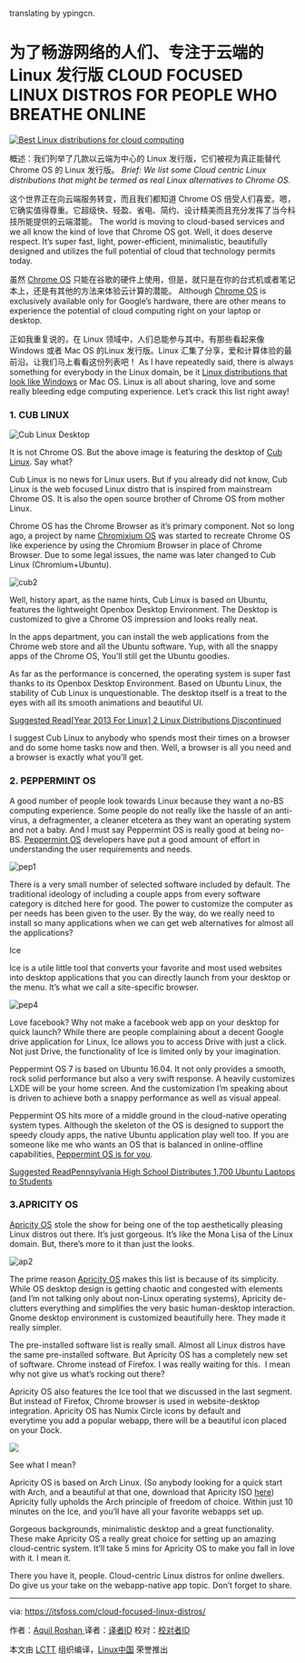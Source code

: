 translating by ypingcn.

为了畅游网络的人们、专注于云端的Linux 发行版
CLOUD FOCUSED LINUX DISTROS FOR PEOPLE WHO BREATHE ONLINE
============================================================

[
 ![Best Linux distributions for cloud computing](https://itsfoss.com/wp-content/uploads/2016/11/cloud-centric-Linux-distributions.jpg) 
][6]

概述：我们列举了几款以云端为中心的 Linux 发行版，它们被视为真正能替代 Chrome OS 的 Linux 发行版。
_Brief: We list some _Cloud centric_ Linux distributions that might be termed as real Linux alternatives to Chrome OS._

这个世界正在向云端服务转变，而且我们都知道 Chrome OS 倍受人们喜爱。嗯，它确实值得尊重。它超级快、轻盈、省电、简约、设计精美而且充分发挥了当今科技所能提供的云端潜能。
The world is moving to cloud-based services and we all know the kind of love that Chrome OS got. Well, it does deserve respect. It’s super fast, light, power-efficient, minimalistic, beautifully designed and utilizes the full potential of cloud that technology permits today.

虽然 [Chrome OS][7] 只能在谷歌的硬件上使用，但是，就只是在你的台式机或者笔记本上，还是有其他的方法来体验云计算的潜能。
Although [Chrome OS][7] is exclusively available only for Google’s hardware, there are other means to experience the potential of cloud computing right on your laptop or desktop.

正如我重复说的，在 Linux 领域中，人们总能参与其中。有那些看起来像 Windows 或者 Mac OS 的Linux 发行版。Linux 汇集了分享，爱和计算体验的最前沿。让我们马上看看这份列表吧！
As I have repeatedly said, there is always something for everybody in the Linux domain, be it [Linux distributions that look like Windows][8] or Mac OS. Linux is all about sharing, love and some really bleeding edge computing experience. Let’s crack this list right away!

### 1\. CUB LINUX

 ![Cub Linux Desktop](https://itsfoss.com/wp-content/uploads/2016/10/cub1.jpg) 

It is not Chrome OS. But the above image is featuring the desktop of [Cub Linux][9]. Say what?

Cub Linux is no news for Linux users. But if you already did not know, Cub Linux is the web focused Linux distro that is inspired from mainstream Chrome OS. It is also the open source brother of Chrome OS from mother Linux.

Chrome OS has the Chrome Browser as it’s primary component. Not so long ago, a project by name [Chromixium OS][10] was started to recreate Chrome OS like experience by using the Chromium Browser in place of Chrome Browser. Due to some legal issues, the name was later changed to Cub Linux (Chromium+Ubuntu).

 ![cub2](https://itsfoss.com/wp-content/uploads/2016/10/cub2.jpg) 

Well, history apart, as the name hints, Cub Linux is based on Ubuntu, features the lightweight Openbox Desktop Environment. The Desktop is customized to give a Chrome OS impression and looks really neat.

In the apps department, you can install the web applications from the Chrome web store and all the Ubuntu software. Yup, with all the snappy apps of the Chrome OS, You’ll still get the Ubuntu goodies.

As far as the performance is concerned, the operating system is super fast thanks to its Openbox Desktop Environment. Based on Ubuntu Linux, the stability of Cub Linux is unquestionable. The desktop itself is a treat to the eyes with all its smooth animations and beautiful UI.

[Suggested Read[Year 2013 For Linux] 2 Linux Distributions Discontinued][11]

I suggest Cub Linux to anybody who spends most their times on a browser and do some home tasks now and then. Well, a browser is all you need and a browser is exactly what you’ll get.

### 2\. PEPPERMINT OS

A good number of people look towards Linux because they want a no-BS computing experience. Some people do not really like the hassle of an anti-virus, a defragmenter, a cleaner etcetera as they want an operating system and not a baby. And I must say Peppermint OS is really good at being no-BS. [Peppermint OS][12] developers have put a good amount of effort in understanding the user requirements and needs.

 ![pep1](https://itsfoss.com/wp-content/uploads/2016/11/pep1.jpg) 

There is a very small number of selected software included by default. The traditional ideology of including a couple apps from every software category is ditched here for good. The power to customize the computer as per needs has been given to the user. By the way, do we really need to install so many applications when we can get web alternatives for almost all the applications?

Ice

Ice is a utile little tool that converts your favorite and most used websites into desktop applications that you can directly launch from your desktop or the menu. It’s what we call a site-specific browser.

 ![pep4](https://itsfoss.com/wp-content/uploads/2016/11/pep4.jpg) 

Love facebook? Why not make a facebook web app on your desktop for quick launch? While there are people complaining about a decent Google drive application for Linux, Ice allows you to access Drive with just a click. Not just Drive, the functionality of Ice is limited only by your imagination.

Peppermint OS 7 is based on Ubuntu 16.04\. It not only provides a smooth, rock solid performance but also a very swift response. A heavily customizes LXDE will be your home screen. And the customization I’m speaking about is driven to achieve both a snappy performance as well as visual appeal.

Peppermint OS hits more of a middle ground in the cloud-native operating system types. Although the skeleton of the OS is designed to support the speedy cloudy apps, the native Ubuntu application play well too. If you are someone like me who wants an OS that is balanced in online-offline capabilities, [Peppermint OS is for you][13].

[Suggested ReadPennsylvania High School Distributes 1,700 Ubuntu Laptops to Students][14]

### 3.APRICITY OS

[Apricity OS][15] stole the show for being one of the top aesthetically pleasing Linux distros out there. It’s just gorgeous. It’s like the Mona Lisa of the Linux domain. But, there’s more to it than just the looks.

 ![ap2](https://itsfoss.com/wp-content/uploads/2016/11/ap2.jpg) 

The prime reason [Apricity OS][16] makes this list is because of its simplicity. While OS desktop design is getting chaotic and congested with elements (and I’m not talking only about non-Linux operating systems), Apricity de-clutters everything and simplifies the very basic human-desktop interaction. Gnome desktop environment is customized beautifully here. They made it really simpler.

The pre-installed software list is really small. Almost all Linux distros have the same pre-installed software. But Apricity OS has a completely new set of software. Chrome instead of Firefox. I was really waiting for this.  I mean why not give us what’s rocking out there?

Apricity OS also features the Ice tool that we discussed in the last segment. But instead of Firefox, Chrome browser is used in website-desktop integration. Apricity OS has Numix Circle icons by default and everytime you add a popular webapp, there will be a beautiful icon placed on your Dock.

 ![](https://itsfoss.com/wp-content/uploads/2016/11/ap1.jpg) 

See what I mean?

Apricity OS is based on Arch Linux. (So anybody looking for a quick start with Arch, and a beautiful at that one, download that Apricity ISO [here][17]) Apricity fully upholds the Arch principle of freedom of choice. Within just 10 minutes on the Ice, and you’ll have all your favorite webapps set up.

Gorgeous backgrounds, minimalistic desktop and a great functionality. These make Apricity OS a really great choice for setting up an amazing cloud-centric system. It’ll take 5 mins for Apricity OS to make you fall in love with it. I mean it.

There you have it, people. Cloud-centric Linux distros for online dwellers. Do give us your take on the webapp-native app topic. Don’t forget to share.

--------------------------------------------------------------------------------

via: https://itsfoss.com/cloud-focused-linux-distros/

作者：[Aquil Roshan ][a]
译者：[译者ID](https://github.com/译者ID)
校对：[校对者ID](https://github.com/校对者ID)

本文由 [LCTT](https://github.com/LCTT/TranslateProject) 组织编译，[Linux中国](https://linux.cn/) 荣誉推出

[a]:https://itsfoss.com/author/aquil/
[1]:https://itsfoss.com/author/aquil/
[2]:https://itsfoss.com/cloud-focused-linux-distros/#comments
[3]:https://twitter.com/share?original_referer=https%3A%2F%2Fitsfoss.com%2F&source=tweetbutton&text=Cloud+Focused+Linux+Distros+For+People+Who+Breathe+Online&url=https%3A%2F%2Fitsfoss.com%2Fcloud-focused-linux-distros%2F&via=%40itsfoss
[4]:https://www.linkedin.com/cws/share?url=https://itsfoss.com/cloud-focused-linux-distros/
[5]:http://pinterest.com/pin/create/button/?url=https://itsfoss.com/cloud-focused-linux-distros/&description=Cloud+Focused+Linux+Distros+For+People+Who+Breathe+Online&media=https://itsfoss.com/wp-content/uploads/2016/11/cloud-centric-Linux-distributions.jpg
[6]:https://itsfoss.com/wp-content/uploads/2016/11/cloud-centric-Linux-distributions.jpg
[7]:https://en.wikipedia.org/wiki/Chrome_OS
[8]:https://itsfoss.com/windows-like-linux-distributions/
[9]:https://cublinux.com/
[10]:https://itsfoss.com/chromixiumos-released/
[11]:https://itsfoss.com/year-2013-linux-2-linux-distributions-discontinued/
[12]:https://peppermintos.com/
[13]:https://peppermintos.com/
[14]:https://itsfoss.com/pennsylvania-high-school-ubuntu/
[15]:https://apricityos.com/
[16]:https://itsfoss.com/apricity-os/
[17]:https://apricityos.com/
